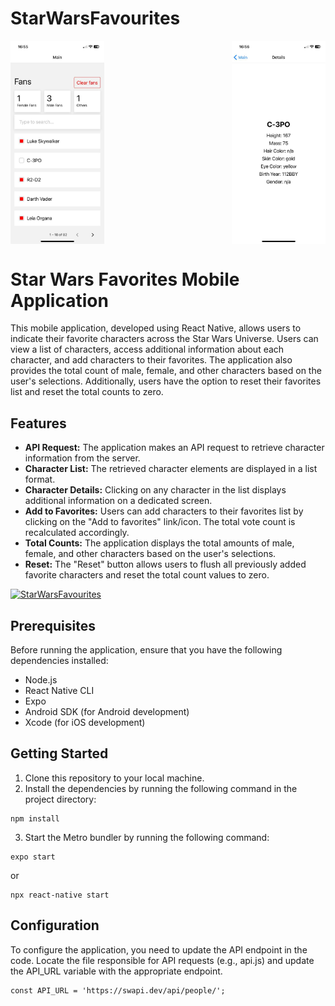 # StarWarsFavourites

<div style="display: flex; flex-direction: row; justify-content: space-between;">
  <img src="./assets/photo1.jpg" alt="Star Wars" style="width: 150px; height: auto;">
  <img src="./assets/photo2.jpg" alt="Star Wars" style="width: 150px; height: auto;">
</div>

# Star Wars Favorites Mobile Application

This mobile application, developed using React Native, allows users to indicate their favorite characters across the Star Wars Universe. Users can view a list of characters, access additional information about each character, and add characters to their favorites. The application also provides the total count of male, female, and other characters based on the user's selections. Additionally, users have the option to reset their favorites list and reset the total counts to zero.

## Features

- **API Request:** The application makes an API request to retrieve character information from the server.
- **Character List:** The retrieved character elements are displayed in a list format.
- **Character Details:** Clicking on any character in the list displays additional information on a dedicated screen.
- **Add to Favorites:** Users can add characters to their favorites list by clicking on the "Add to favorites" link/icon. The total vote count is recalculated accordingly.
- **Total Counts:** The application displays the total amounts of male, female, and other characters based on the user's selections.
- **Reset:** The "Reset" button allows users to flush all previously added favorite characters and reset the total count values to zero.

[![StarWarsFavourites](https://img.youtube.com/vi/IKirmHw-18o/0.jpg)](https://www.youtube.com/watch?v=IKirmHw-18o)

## Prerequisites

Before running the application, ensure that you have the following dependencies installed:

- Node.js
- React Native CLI
- Expo
- Android SDK (for Android development)
- Xcode (for iOS development)

## Getting Started

1. Clone this repository to your local machine.
2. Install the dependencies by running the following command in the project directory:

```shell
npm install
```

3. Start the Metro bundler by running the following command:
 ```shell
 expo start
 ```

 or

 ```shell
 npx react-native start
 ```


## Configuration

To configure the application, you need to update the API endpoint in the code. Locate the file responsible for API requests (e.g., api.js) and update the API_URL variable with the appropriate endpoint.

```shell
const API_URL = 'https://swapi.dev/api/people/';
```
